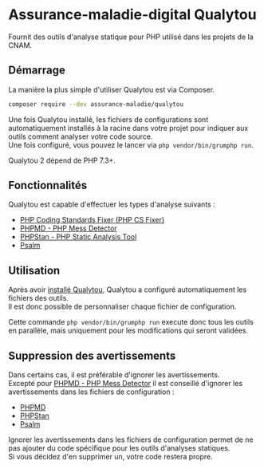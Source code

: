 # Assurance-maladie-digital Qualytou

Fournit des outils d'analyse statique pour PHP utilisé dans les projets de 
la CNAM.

## Démarrage

La manière la plus simple d'utiliser Qualytou est via Composer.

```sh
composer require --dev assurance-maladie/qualytou
```

Une fois Qualytou installé, les fichiers de configurations sont automatiquement 
installés à la racine dans votre projet pour indiquer aux outils comment 
analyser votre code source.  
Une fois configuré, vous pouvez le lancer via `php vendor/bin/grumphp run`.

Qualytou 2 dépend de PHP 7.3+.

## Fonctionnalités

Qualytou est capable d'effectuer les types d'analyse suivants :

* [PHP Coding Standards Fixer (PHP CS Fixer)](https://cs.symfony.com/)
* [PHPMD - PHP Mess Detector](https://phpmd.org/)
* [PHPStan - PHP Static Analysis Tool](https://phpstan.org/)
* [Psalm](https://psalm.dev/)

## Utilisation

Après avoir [installé Qualytou](#demarrage), Qualytou a configuré 
automatiquement les fichiers des outils.  
Il est donc possible de personnaliser chaque fichier de configuration.

Cette commande `php vendor/bin/grumphp run` execute donc tous les outils en 
parallèle, mais uniquement pour les modifications qui seront validées.

## Suppression des avertissements

Dans certains cas, il est préférable d'ignorer les avertissements.  
Excepté pour [PHPMD - PHP Mess Detector](https://phpmd.org/) il est conseillé 
d'ignorer les avertissements dans les fichiers de configuration :

- [PHPMD](https://phpmd.org/documentation/suppress-warnings.html)
- [PHPStan](https://phpstan.org/user-guide/ignoring-errors#ignoring-in-configuration-file)
- [Psalm](https://psalm.dev/docs/running_psalm/dealing_with_code_issues/#config-suppression)

Ignorer les avertissements dans les fichiers de configuration permet de ne pas
ajouter du code spécifique pour les outils d'analyses statiques.  
Si vous décidez d'en supprimer un, votre code restera propre.
